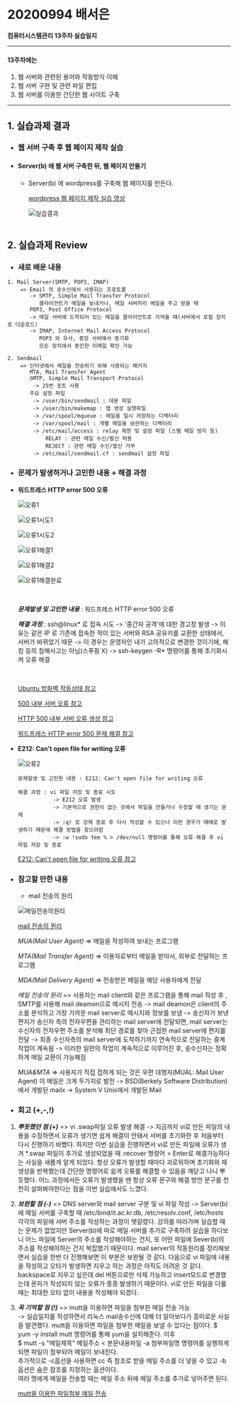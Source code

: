 # 20200994 배서은
**컴퓨터시스템관리 13주차 실습일지**

---
#### 13주차에는 
1. 웹 서버와 관련된 용어와 작동방식 이해
2. 웹 서버 구현 및 관련 파일 편집
3. 웹 서버를 이용한 간단한 웹 사이트 구축
---

## 1. 실습과제 결과

* ### **웹 서버 구축 후 웹 페이지 제작 실습**
  
* #### **Server(b) 에 웹 서버 구축한 뒤, 웹 페이지 만들기** <br>
    
  * Server(b) 에 wordpress를 구축해 웹 페이지를 만든다.
    <br>

    [wordpress 웹 페이지 제작 실습 영상](https://baedevelog.tistory.com/10)
    <br>
     
     ![실습결과](https://user-images.githubusercontent.com/77660379/119253310-94050e00-bbeb-11eb-945b-3473cbdf781d.JPG)
    <br><br>

## 2. 실습과제 Review

* ### **새로 배운 내용**

```
1. Mail Server(SMTP, POP3, IMAP)
    => Email 의 송수신에서 사용되는 프로토콜
       -> SMTP, Simple Mail Transfer Protocol
          클라이언트가 메일을 보내거나, 메일 서버끼리 메일을 주고 받을 때
       POP3, Post Office Protocol
       -> 메일 서버에 도착되어 있는 메일을 클라이언트로 가져올 때(서버에서 로컬 장치로 다운로드)
       -> IMAP, Internet Mail Access Protocol
          POP3 와 유사, 중앙 서버에서 동기화
          모든 장치에서 동인한 이메일 확인 가능

2. Sendmail
    => 인터넷에서 메일을 전송하기 위해 사용되는 패키지
       MTA, Mail Transfer Agent
       SMTP, Simple Mail Transport Protocol
        -> 25번 포트 사용
       주요 설정 파일
        -> /user/bin/sendmail : 데몬 파일
        -> /user/bin/makemap : 맵 생성 실헹파일
        -> /var/spool/mqueue : 메일을 일시 저장하는 디렉터리
        -> /var/spool/mail : 개별 메일을 보관하는 디렉터리
        -> /etc/mail/access : relay 제한 및 설정 파일 (스팸 메일 방지 등)
            RELAY : 관련 메일 수신/발신 허용
            REJECT : 관련 메일 수신/발신 거부
        -> /etc/mail/sendmail.cf : sendmail 설정 파일
```

* ### **문제가 발생하거나 고민한 내용 + 해결 과정**

- **워드프레스 HTTP error 500 오류**

    ![오류1](https://user-images.githubusercontent.com/77660379/119448473-5a0f4580-bd6c-11eb-85b0-1f17e7cee39f.JPG)

    ![오류1시도1](https://user-images.githubusercontent.com/77660379/119448479-5c719f80-bd6c-11eb-8f51-82abb7ee4194.JPG)

    ![오류1시도2](https://user-images.githubusercontent.com/77660379/119448481-5d0a3600-bd6c-11eb-9bbb-b5b7999461d8.JPG)

    ![오류1해결1](https://user-images.githubusercontent.com/77660379/119448482-5d0a3600-bd6c-11eb-89ae-1d3affce4421.JPG)

    ![오류1해결2](https://user-images.githubusercontent.com/77660379/119448483-5da2cc80-bd6c-11eb-8c82-30109540064b.JPG)

    ![오류1해결완료](https://user-images.githubusercontent.com/77660379/119448485-5e3b6300-bd6c-11eb-8def-63d45cf905d5.JPG)

    <br>

    ***문제발생 및 고민한 내용*** : 워드프레스 HTTP error 500 오류

    ***해결 과정*** : ssh@linux* 로 접속 시도
             -> '중간자 공격'에 대한 경고창 발생
             -> 이유는 같은 IP 로 기존에 접속한 적이 있는 서버와 RSA 공유키를 교환한 상태에서, 서버가 바뀌었기 때문
             -> 이 경우는 운영자인 내가 고의적으로 변경한 것이기에, 해킹 등의 침해사고는 아님(스푸핑 X)
             -> ssh-keygen -R* 명령어를 통해 초기화시켜 오류 해결
    
    <br>

    [Ubuntu 방화벽 작동상태 참고](http://blog.plura.io/?p=4580)

    [500 내부 서버 오류 참고](https://kor.go-travels.com/34459-500-internal-server-error-explained-2622938-8098952)

    [HTTP 500 내부 서버 오류 생성 참고](https://www.psychz.net/client/question/ko/http-500-internal-server-error.html2)

    [워드프레스 HTTP error 500 문제 해결 참고](https://congjang.com/entry/%EC%9B%8C%EB%93%9C%ED%94%84%EB%A0%88%EC%8A%A4-HTTP-error-500%EB%AC%B8%EC%A0%9C-%ED%95%B4%EA%B2%B0)

- **E212: Can't open file for writing 오류**

    ![오류2](https://user-images.githubusercontent.com/77660379/119253735-8f415980-bbed-11eb-8eca-e9b4353cb815.JPG)

    ```
    문제발생 및 고민한 내용 : E212: Can't open file for writing 오류

    해결 과정 : vi 파일 저장 및 종료 시도
               -> E212 오류 발생
               -> 기본적으로 권한이 없는 곳에서 파일을 만들거나 수정할 때 생기는 문제
               -> :q! 로 강제 종료 후 다시 작성할 수 있으나 이런 경우가 때때로 발생하기 때문에 해결 방법을 찾으려함
               -> :w !sudo tee % > /dev/null 명령어를 통해 오류 해결 후 vi 파일 저장 및 종료
    ````
    [E212: Can't open file for writing 오류 참고](https://noosphere.tistory.com/81)


* ### **참고할 만한 내용**

  * mail 전송의 원리
   
   ![메일전송의원리](https://user-images.githubusercontent.com/77660379/119254313-93bb4180-bbf0-11eb-90c7-28e2e45fc3a7.JPG)
   
    [mail 전송의 원리](https://unabated.tistory.com/entry/mail-%EC%A0%84%EC%86%A1%EC%9D%98-%EC%9B%90%EB%A6%AC)
   
    *MUA(Mail User Agent)*
    => 메일을 작성하여 보내는 프로그램

    *MTA(Mail Transfer Agent)*
    => 이용자로부터 메일을 받아서, 외부로 전달하는 프로그램

    *MDA(Mail Delivery Agent)*
    => 전송받은 메일을 해당 사용자에게 전달

    *메일 전송의 원리*
    => 사용자는 mail client와 같은 프로그램을 통해 mail 작성 후 , SMTP를 사용해 mail deamon으로 메시지 전송
       -> mail deamon은 client의 주소를 분석하고 가장 가까운 mail server로 메시지와 정보를 보냄
       -> 송신자가 보낸 편지가 송신자 측의 전자우편을 관리하는 mail server에 전달되면, mail server는 수신자의 전자우편 주소를 분석해 최단 경로를 찾아 근접한 mail server에 편지를 전달
       -> 최종 수신자측의 mail server에 도착하기까지 연속적으로 전달하는 중계작업이 계속됨
       -> 이러한 일련의 작업이 계속적으로 이루어진 후, 송수신자는 정확하게 메일 교환이 가능해짐

   *MUA&MTA*
    => 사용자가 직접 접하게 되는 것은 우편 대행자(MUAL: Mail User Agent)
       이 메일은 크게 두가지로 발전
        -> BSD(Berkely Software Distribution)에서 개발된 mailx
        -> System V Unix에서 개발된 Mail

* ### **회고 (+,-,!)**

1. ***뿌듯했던 점 (+)***
    => vi .swap파일 오류 발생 해결
          -> 지금까지 vi로 만든 파일의 내용을 수정하면서 오류가 생기면 쉽게 해결이 안돼서 서버를 초기화한 후 처음부터 다시 진행하기 바빴다. 하지만 이번 실습을 진행하면서 vi로 만든 파일에 오류가 생겨 *.swap 파일이 추가로 생성되었을 때 :recover 명령어 > Enter로 해결가능하다는 사실을 새롭게 알게 되었다. 항상 오류가 발생할 때마다 괴로워하며 초기화와 재생성을 반복했는데 간단한 명령어로 쉽게 오류를 해결할 수 있음을 깨닫고 나니 뿌듯했다. 어느 과정에서든 오류가 발생했을 땐 항상 오류 문구와 해결 방안 문구를 천천히 살펴봐야한다는 점을 이번 실습에서도 느꼈다.<br>
       
2. ***보완할 점 (-)***
    => DNS server와 mail server 구분 및 vi 파일 작성
      -> Server(b)에 메일 서버를 구축할 때 /etc/bind/it.ac.kr.db, /etc/resolv.conf, /etc/hosts 각각의 파일에 서버 주소를 작성하는 과정이 헷갈렸다. 강의를 따라가며 실습할 때는 문제가 없었지만 Server(b)에 따로 메일 서버를 추가로 구축하려 실습을 하다보니 어느 파일에 Server의 주소를 작성해야하는 건지, 또 어떤 파일에 Sever(b)의 주소를 작성해야하는 건지 복잡했기 때문이다. mail server의 작동원리를 정리해보면서 실습을 한번 더 진행해보면 이 부분은 보완될 것 같다. 다음으로 vi 파일에 내용을 작성하고 오타가 발생하면 지우고 하는 과정은 아직도 어려운 것 같다. backspace로 지우고 싶은데 del 버튼으로만 삭제 가능하고 insert모드로 변경했는데 문자가 작성되지 않는 오류가 종종 발생하기 때문이다. vi로 만든 파일을 다룰 때는 최대한 오타 없이 내용을 작성해야 되겠다.<br>
 
3. ***꼭 기억할 점 (!)*** 
    => mutt을 이용하면 파일을 첨부한 메일 전송 가능 <br>
         -> 실습일지를 작성하면서 리눅스 mail송수신에 대해 더 알아보다가 흥미로운 사실을 발견했다. mutt을 이용하면 파일을 첨부한 메일을 보낼 수 있다는 점이다.
         $ yum -y install mutt 명령어를 통해 yum을 설치해준다. 이후 <br>
         $ mutt -s "메일제목" 메일주소 < 본문내용파일 -a 첨부파일명 명령어를 실행하게 되면 파일이 첨부되어 메일이 보내진다. <br>
         추가적으로 -c옵선을 사용하면 cc 즉 참조로 받을 메일 주소를 더 넣을 수 있고 -b 옵션은 숨은 참조를 지정하는 옵션이다. <br> 여러 명에게 메일을 전송할 때는 메일 주소 뒤에 메일 주소를 추가로 넣어주면 된다.

    [mutt을 이용한 파일첨부 메일 전송](http://blog.naver.com/PostView.nhn?blogId=mrkaze&logNo=220989047552)